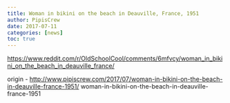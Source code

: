 ```yaml
---
title: Woman in bikini on the beach in Deauville, France, 1951
author: PipisCrew
date: 2017-07-11
categories: [news]
toc: true
---
```


https://www.reddit.com/r/OldSchoolCool/comments/6mfvcy/woman_in_bikini_on_the_beach_in_deauville_france/

origin - http://www.pipiscrew.com/2017/07/woman-in-bikini-on-the-beach-in-deauville-france-1951/ woman-in-bikini-on-the-beach-in-deauville-france-1951